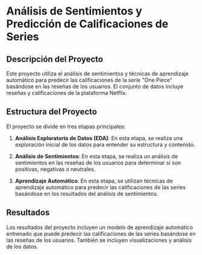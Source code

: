 # Análisis de Sentimientos y Predicción de Calificaciones de Series

## Descripción del Proyecto
Este proyecto utiliza el análisis de sentimientos y técnicas de aprendizaje automático para predecir las calificaciones de la serie "One Piece" basándose en las reseñas de los usuarios. El conjunto de datos incluye reseñas y calificaciones de la plataforma Netflix.

## Estructura del Proyecto
El proyecto se divide en tres etapas principales:

1. **Análisis Exploratorio de Datos (EDA)**: En esta etapa, se realiza una exploración inicial de los datos para entender su estructura y contenido.

2. **Análisis de Sentimientos**: En esta etapa, se realiza un análisis de sentimientos en las reseñas de los usuarios para determinar si son positivas, negativas o neutrales.

3. **Aprendizaje Automático**: En esta etapa, se utilizan técnicas de aprendizaje automático para predecir las calificaciones de las series basándose en los resultados del análisis de sentimientos.

## Resultados
Los resultados del proyecto incluyen un modelo de aprendizaje automático entrenado que puede predecir las calificaciones de las series basándose en las reseñas de los usuarios. También se incluyen visualizaciones y análisis de los datos.


